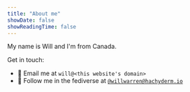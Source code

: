 ```yaml
---
title: "About me"
showDate: false
showReadingTime: false
---
```


My name is Will and I'm from Canada.

Get in touch:
  * 💌 Email me at `will@<this website's domain>`
  * 🐘 Follow me in the fediverse at [`@willwarren@hachyderm.io`](https://hachyderm.io/@willwarren)
